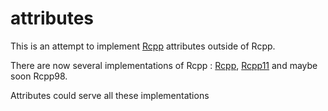attributes
==========

This is an attempt to implement [Rcpp](https://github.com/RcppCore/Rcpp) attributes outside of Rcpp. 

There are now several implementations of Rcpp : [Rcpp](https://github.com/RcppCore/Rcpp),
[Rcpp11](https://github.com/romainfrancois/Rcpp11) and maybe soon Rcpp98. 

Attributes could serve all these implementations

